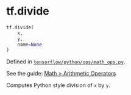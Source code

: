 <div itemscope itemtype="http://developers.google.com/ReferenceObject">
<meta itemprop="name" content="tf.divide" />
</div>

# tf.divide

``` python
tf.divide(
    x,
    y,
    name=None
)
```



Defined in [`tensorflow/python/ops/math_ops.py`](https://www.tensorflow.org/code/tensorflow/python/ops/math_ops.py).

See the guide: [Math > Arithmetic Operators](../../../api_guides/python/math_ops.md#Arithmetic_Operators)

Computes Python style division of `x` by `y`.